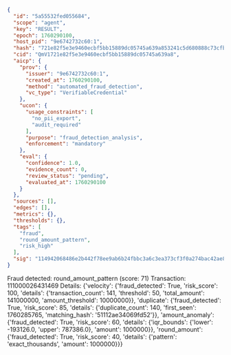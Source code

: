 ```json
{
  "id": "5a55532fed055684",
  "scope": "agent",
  "key": "RESULT",
  "epoch": 1760290100,
  "host_pid": "9e6742732c60:1",
  "hash": "721e82f5e3e9460ecbf5bb15889dc05745a639a853241c5d680888c73cfbe257",
  "cid": "QmV1721e82f5e3e9460ecbf5bb15889dc05745a639a8",
  "aicp": {
    "prov": {
      "issuer": "9e6742732c60:1",
      "created_at": 1760290100,
      "method": "automated_fraud_detection",
      "vc_type": "VerifiableCredential"
    },
    "ucon": {
      "usage_constraints": [
        "no_pii_export",
        "audit_required"
      ],
      "purpose": "fraud_detection_analysis",
      "enforcement": "mandatory"
    },
    "eval": {
      "confidence": 1.0,
      "evidence_count": 0,
      "review_status": "pending",
      "evaluated_at": 1760290100
    }
  },
  "sources": [],
  "edges": [],
  "metrics": {},
  "thresholds": {},
  "tags": [
    "fraud",
    "round_amount_pattern",
    "risk_high"
  ],
  "sig": "114942068486e2b442f78ee9ab6b24fbbc3a6c3ea373cf3f0a274bac42ae8261"
}
```

Fraud detected: round_amount_pattern (score: 71)
Transaction: 111000026431469
Details: {'velocity': {'fraud_detected': True, 'risk_score': 100, 'details': {'transaction_count': 141, 'threshold': 50, 'total_amount': 141000000, 'amount_threshold': 10000000}}, 'duplicate': {'fraud_detected': True, 'risk_score': 85, 'details': {'duplicate_count': 140, 'first_seen': 1760285765, 'matching_hash': '51112ae34069fd52'}}, 'amount_anomaly': {'fraud_detected': True, 'risk_score': 60, 'details': {'iqr_bounds': {'lower': -193126.0, 'upper': 787386.0}, 'amount': 1000000}}, 'round_amount': {'fraud_detected': True, 'risk_score': 40, 'details': {'pattern': 'exact_thousands', 'amount': 1000000}}}